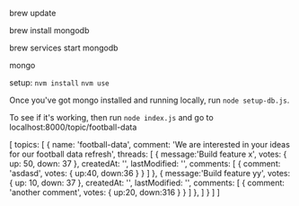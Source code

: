 brew update

brew install mongodb

brew services start mongodb

mongo 


setup:
`nvm install`
`nvm use`

Once you've got mongo installed and running locally, run `node setup-db.js`.

To see if it's working, then run `node index.js` and go to localhost:8000/topic/football-data

[
    topics: [
        {
            name: 'football-data',
            comment: 'We are interested in your ideas for our football data refresh',
            threads: [
                {
                    message:'Build feature x',
                    votes: {
                        up: 50,
                        down: 37
                    },
                    createdAt: '',
                    lastModified: '',
                    comments: [
                        {
                            comment: 'asdasd',
                            votes: {
                                up:40,
                                down:36
                            }
                        }
                    ]
                },
                {
                    message:'Build feature yy',
                    votes: {
                        up: 10,
                        down: 37
                    },
                    createdAt: '',
                    lastModified: '',
                    comments: [
                        {
                            comment: 'another comment',
                            votes: {
                                up:20,
                                down:316
                            }
                        }
                    ]
                },
            ]
        }
    ]
]